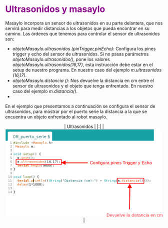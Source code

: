 # <FONT COLOR=#8B008B>Ultrasonidos y masaylo</font>
Masaylo incorpora un sensor de ultrasonidos en su parte delantera, que nos servirá para medir distancias a los objetos que pueda encontrar en su camino.
Las órdenes que tenemos para controlar el sensor de ultrasonidos son:

* *objetoMasaylo.ultrasonidos (pinTrigger,pinEcho)*: Configura los pines trigger y echo del sensor de ultrasonidos. Si no pasas parámetros *objetoMasaylo.ultrasonidos()*, pone los valores *objetoMasaylo.ultrasonidos(16,17)*, esta instrucción debe estar en el setup de nuestro programa. En nuestro caso del ejemplo *m.ultrasonidos (16,17)*.
* *objetoMasaylo.distancia ()*: Nos devuelve la distancia en cm entre el sensor de ultrasonidos y el objeto que tenga enfrentado. En nuestro caso del ejemplo *m.distancia()*.
*  
En el ejemplo que presentamos a continuación se configura el sensor de ultrasonidos, para mostrar por el puerto serie la distancia a la que se encuentra un objeto enfrentado al robot masaylo.

<center>

| Ultrasonidos |
|:|
| ![Ultrasonidos](../img/libreria/ultrasonidos_01.png) |

</center>